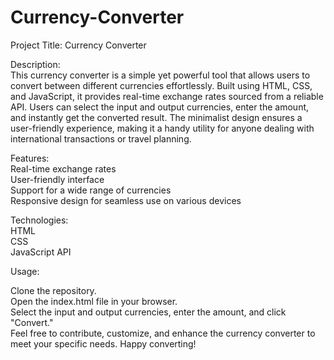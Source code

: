 # Currency-Converter

Project Title: Currency Converter <br>

Description:<br>
This currency converter is a simple yet powerful tool that allows users to convert between different currencies effortlessly. Built using HTML, CSS, and JavaScript, it provides real-time exchange rates sourced from a reliable API. Users can select the input and output currencies, enter the amount, and instantly get the converted result. The minimalist design ensures a user-friendly experience, making it a handy utility for anyone dealing with international transactions or travel planning. 


Features: <br>
Real-time exchange rates  <br>
User-friendly interface <br>
Support for a wide range of currencies  <br>
Responsive design for seamless use on various devices <br>

Technologies: <br>
HTML<br>
CSS<br>
JavaScript<be>
API <br>

Usage:<br>

Clone the repository.<br>
Open the index.html file in your browser.<br>
Select the input and output currencies, enter the amount, and click "Convert."<br>
Feel free to contribute, customize, and enhance the currency converter to meet your specific needs. Happy converting!<br>

